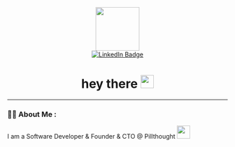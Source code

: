 
<div id="header" align="center">
  <img src="https://media.giphy.com/media/v1.Y2lkPTc5MGI3NjExeG9wczhjdDdndmZtbDQzemE3eWI1am8wcmt0M3BlOXZpM3lsbGN0bCZlcD12MV9pbnRlcm5hbF9naWZfYnlfaWQmY3Q9cw/1ynCEtlgMPAeNAqdnu/giphy.gif" width="100"/>
  <div id="badges" align="center">
  <a href="[your-linkedin-URL](https://www.linkedin.com/in/alexungureanuu/)">
    <img src="https://img.shields.io/badge/LinkedIn-blue?style=for-the-badge&logo=linkedin&logoColor=white" alt="LinkedIn Badge"/>
  </a>
  </div>
  <img src="https://komarev.com/ghpvc/?username=alex99cool&style=flat-square&color=blue" alt=""/>
  <h1>
  hey there
  <img src="https://media.giphy.com/media/hvRJCLFzcasrR4ia7z/giphy.gif" width="30px"/>
  </h1>
</div>

---

### :man_technologist: About Me :
I am a Software Developer & Founder & CTO @ Pillthought <img src="https://media.giphy.com/media/WUlplcMpOCEmTGBtBW/giphy.gif" width="30"> 
<!--
**alex99cool/alex99cool** is a ✨ _special_ ✨ repository because its `README.md` (this file) appears on your GitHub profile.

Here are some ideas to get you started:

- 🔭 I’m currently working on ...
- 🌱 I’m currently learning ...
- 👯 I’m looking to collaborate on ...
- 🤔 I’m looking for help with ...
- 💬 Ask me about ...
- 📫 How to reach me: ...
- 😄 Pronouns: ...
- ⚡ Fun fact: ...
-->

